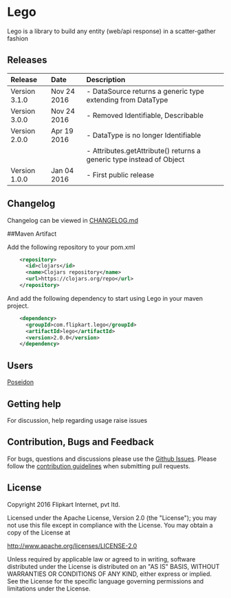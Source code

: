 Lego
=======

Lego is a library to build any entity (web/api response) in a scatter-gather fashion

## Releases

| Release       | Date            | Description                             |
|:--------------|:----------------|:----------------------------------------|
| Version 3.1.0 | Nov 24 2016     | - DataSource returns a generic type extending from DataType
| Version 3.0.0 | Nov 24 2016     | - Removed Identifiable, Describable     |
| Version 2.0.0 | Apr 19 2016     | - DataType is no longer Identifiable
|               |                 | - Attributes.getAttribute() returns a generic type instead of Object
| Version 1.0.0 | Jan 04 2016     | - First public release                  |

## Changelog

Changelog can be viewed in [CHANGELOG.md](https://github.com/flipkart-incubator/Lego/blob/master/CHANGELOG.md)

##Maven Artifact

Add the following repository to your pom.xml

```xml
    <repository>
      <id>clojars</id>
      <name>Clojars repository</name>
      <url>https://clojars.org/repo</url>
    </repository>
```

And add the following dependency to start using Lego in your maven project.

```xml
    <dependency>
      <groupId>com.flipkart.lego</groupId>
      <artifactId>lego</artifactId>
      <version>2.0.0</version>
    </dependency>
```

## Users

[Poseidon](https://github.com/flipkart-incubator/Poseidon)

## Getting help
For discussion, help regarding usage raise issues 

## Contribution, Bugs and Feedback

For bugs, questions and discussions please use the [Github Issues](https://github.com/flipkart-incubator/Lego/issues).
Please follow the [contribution guidelines](https://github.com/flipkart-incubator/Lego/blob/master/CONTRIBUTING.md) when submitting pull requests.

## License

Copyright 2016 Flipkart Internet, pvt ltd.

Licensed under the Apache License, Version 2.0 (the "License");
you may not use this file except in compliance with the License.
You may obtain a copy of the License at

http://www.apache.org/licenses/LICENSE-2.0

Unless required by applicable law or agreed to in writing, software
distributed under the License is distributed on an "AS IS" BASIS,
WITHOUT WARRANTIES OR CONDITIONS OF ANY KIND, either express or implied.
See the License for the specific language governing permissions and
limitations under the License.
